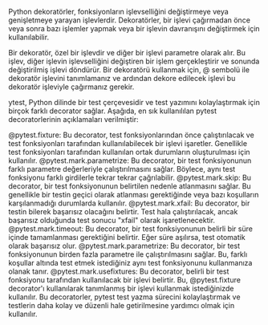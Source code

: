 Python dekoratörler, fonksiyonların işlevselliğini değiştirmeye veya genişletmeye yarayan işlevlerdir. Dekoratörler, bir işlevi çağırmadan önce veya sonra bazı işlemler yapmak veya bir işlevin davranışını değiştirmek için kullanılabilir.

Bir dekoratör, özel bir işlevdir ve diğer bir işlevi parametre olarak alır. Bu işlev, diğer işlevin işlevselliğini değiştiren bir işlem gerçekleştirir ve sonunda değiştirilmiş işlevi döndürür. Bir dekoratörü kullanmak için, @ sembolü ile dekoratör işlevini tanımlamanız ve ardından dekore edilecek işlevi bu dekoratör işleviyle çağırmanız gerekir.

ytest, Python dilinde bir test çerçevesidir ve test yazımını kolaylaştırmak için birçok farklı decorator sağlar. Aşağıda, en sık kullanılılan pytest decoratorlerinin açıklamaları verilmiştir:

@pytest.fixture: Bu decorator, test fonksiyonlarından önce çalıştırılacak ve test fonksiyonları tarafından kullanılabilecek bir işlevi işaretler. Genellikle test fonksiyonları tarafından kullanılan ortak durumların oluşturulması için kullanılır.
@pytest.mark.parametrize: Bu decorator, bir test fonksiyonunun farklı parametre değerleriyle çalıştırılmasını sağlar. Böylece, aynı test fonksiyonu farklı girdilerle tekrar tekrar çağrılabilir.
@pytest.mark.skip: Bu decorator, bir test fonksiyonunun belirtilen nedenle atlanmasını sağlar. Bu genellikle bir testin geçici olarak atlanması gerektiğinde veya bazı koşulların karşılanmadığı durumlarda kullanılır.
@pytest.mark.xfail: Bu decorator, bir testin bilerek başarısız olacağını belirtir. Test hala çalıştırılacak, ancak başarısız olduğunda test sonucu "xfail" olarak işaretlenecektir.
@pytest.mark.timeout: Bu decorator, bir test fonksiyonunun belirli bir süre içinde tamamlanması gerektiğini belirtir. Eğer süre aşılırsa, test otomatik olarak başarısız olur.
@pytest.mark.parametrize: Bu decorator, bir test fonksiyonunun birden fazla parametre ile çalıştırılmasını sağlar. Bu, farklı koşullar altında test etmek istediğiniz aynı test fonksiyonunu kullanmanıza olanak tanır.
@pytest.mark.usefixtures: Bu decorator, belirli bir test fonksiyonu tarafından kullanılacak bir işlevi belirtir. Bu, @pytest.fixture decorator'ı kullanılarak tanımlanmış bir işlevi kullanmak istediğinizde kullanılır.
Bu decoratorler, pytest test yazma sürecini kolaylaştırmak ve testlerin daha kolay ve düzenli hale getirilmesine yardımcı olmak için kullanılır.